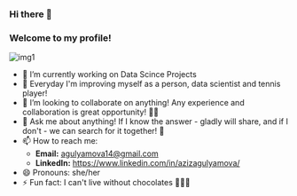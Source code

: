 ### Hi there 👋
### Welcome to my profile!

![img1](image1.jpg)


- 🔭 I’m currently working on Data Scince Projects
- 🌱 Everyday I'm improving myself as a person, data scientist and tennis player!
- 👯 I’m looking to collaborate on anything! Any experience and collaboration is great opportunity! 🙌🏻
- 💬 Ask me about anything! If I know the answer - gladly will share, and if I don't - we can search for it together! 🤝
- 📫 How to reach me: 
     - **Email:** agulyamova14@gmail.com
     - **LinkedIn:** https://www.linkedin.com/in/azizagulyamova/
- 😄 Pronouns: she/her
- ⚡ Fun fact: I can't live without chocolates 🍫🍫🍫

